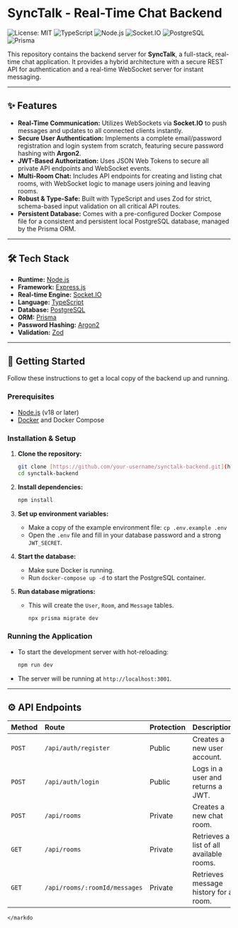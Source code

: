 # SyncTalk - Real-Time Chat Backend

![License: MIT](https://img.shields.io/badge/License-MIT-blue.svg)
![TypeScript](https://img.shields.io/badge/TypeScript-3178C6?logo=typescript&logoColor=white)
![Node.js](https://img.shields.io/badge/Node.js-339933?logo=nodedotjs&logoColor=white)
![Socket.IO](https://img.shields.io/badge/Socket.IO-010101?logo=socketdotio&logoColor=white)
![PostgreSQL](https://img.shields.io/badge/PostgreSQL-4169E1?logo=postgresql&logoColor=white)
![Prisma](https://img.shields.io/badge/Prisma-2D3748?logo=prisma&logoColor=white)

This repository contains the backend server for **SyncTalk**, a full-stack, real-time chat application. It provides a hybrid architecture with a secure REST API for authentication and a real-time WebSocket server for instant messaging.

---

## ✨ Features

-   **Real-Time Communication:** Utilizes WebSockets via **Socket.IO** to push messages and updates to all connected clients instantly.
-   **Secure User Authentication:** Implements a complete email/password registration and login system from scratch, featuring secure password hashing with **Argon2**.
-   **JWT-Based Authorization:** Uses JSON Web Tokens to secure all private API endpoints and WebSocket events.
-   **Multi-Room Chat:** Includes API endpoints for creating and listing chat rooms, with WebSocket logic to manage users joining and leaving rooms.
-   **Robust & Type-Safe:** Built with TypeScript and uses Zod for strict, schema-based input validation on all critical API routes.
-   **Persistent Database:** Comes with a pre-configured Docker Compose file for a consistent and persistent local PostgreSQL database, managed by the Prisma ORM.

---

## 🛠️ Tech Stack

-   **Runtime:** [Node.js](https://nodejs.org/)
-   **Framework:** [Express.js](https://expressjs.com/)
-   **Real-time Engine:** [Socket.IO](https://socket.io/)
-   **Language:** [TypeScript](https://www.typescriptlang.org/)
-   **Database:** [PostgreSQL](https://www.postgresql.org/)
-   **ORM:** [Prisma](https://www.prisma.io/)
-   **Password Hashing:** [Argon2](https://www.npmjs.com/package/argon2)
-   **Validation:** [Zod](https://zod.dev/)

---

## 🚀 Getting Started

Follow these instructions to get a local copy of the backend up and running.

### Prerequisites

-   [Node.js](https://nodejs.org/) (v18 or later)
-   [Docker](https://www.docker.com/products/docker-desktop/) and Docker Compose

### Installation & Setup

1.  **Clone the repository:**
    ```bash
    git clone [https://github.com/your-username/synctalk-backend.git](https://github.com/your-username/synctalk-backend.git)
    cd synctalk-backend
    ```

2.  **Install dependencies:**
    ```bash
    npm install
    ```

3.  **Set up environment variables:**
    -   Make a copy of the example environment file: `cp .env.example .env`
    -   Open the `.env` file and fill in your database password and a strong `JWT_SECRET`.

4.  **Start the database:**
    -   Make sure Docker is running.
    -   Run `docker-compose up -d` to start the PostgreSQL container.

5.  **Run database migrations:**
    -   This will create the `User`, `Room`, and `Message` tables.
        ```bash
        npx prisma migrate dev
        ```

### Running the Application

-   To start the development server with hot-reloading:
    ```bash
    npm run dev
    ```
-   The server will be running at `http://localhost:3001`.

---

## ⚙️ API Endpoints

| Method | Route                       | Protection | Description                               |
| :----- | :-------------------------- | :--------- | :---------------------------------------- |
| `POST` | `/api/auth/register`        | Public     | Creates a new user account.               |
| `POST` | `/api/auth/login`           | Public     | Logs in a user and returns a JWT.         |
| `POST` | `/api/rooms`                | Private    | Creates a new chat room.                  |
| `GET`  | `/api/rooms`                | Private    | Retrieves a list of all available rooms.  |
| `GET`  | `/api/rooms/:roomId/messages` | Private    | Retrieves message history for a room.     |

```
</markdo